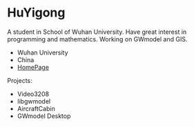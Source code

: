 # HuYigong

A student in School of Wuhan University. Have great interest in programming and mathematics. Working on GWmodel and GIS.

- Wuhan University
- China
- [HomePage](https://hpdell.github.io)

Projects:

- Video3208
- libgwmodel
- AircraftCabin
- GWmodel Desktop
